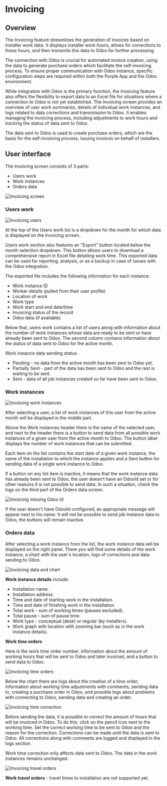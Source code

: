 # Invoicing

## Overview

The Invoicing feature streamlines the generation of invoices based on installer work data. It displays installer work hours, allows for corrections to these hours, and then transmits this data to Odoo for further processing. 
  
The connection with Odoo is crucial for automated invoice creation, using the data to generate purchase orders which facilitate the self-invoicing process.
To ensure proper communication with Odoo instance, specific configuration steps are required within both the Purple App and the Odoo environment. 

While integration with Odoo is the primary function, the Invoicing feature also offers the flexibility to export data to an Excel file for situations where a connection to Odoo is not yet established. The Invoicing screen provides an overview of user work summaries, details of individual work instances, and logs related to data corrections and transmission to Odoo.  It enables managing the invoicing process, including adjustments to work hours and tracking the status of data sent to Odoo. 


The data sent to Odoo is used to create purchase orders, which are the basis for the self-invoicing process, issuing invoices on behalf of installers.

## User interface

The Invoicing screen consists of 3 parts:

- Users work
- Work instances
- Orders data

![Invoicing screen](./img/invoicing2.png)


### Users work

![Invoicing users](./img/invoicing-users_work.png)

At the top of the Users work list is a dropdown for the month for which data is displayed on the Invoicing screen.

Users work section also features an "Export" button located below the month selection dropdown.  This button allows users to download a comprehensive report in Excel file detailing work time. This exported data can be used for reporting, analysis, or as a backup in case of issues with the Odoo integration.

The exported file includes the following information for each instance:

- Work instance ID
- Worker details (pulled from their user profile)
- Location of work
- Work type
- Work start and end date/time
- Invoicing status of the record
- Odoo data (if available)


Below that, users work contains a list of users along with information about the number of work instances whose data are ready to be sent or have already been sent to Odoo. The second column contains information about the status of data sent to Odoo for the active month.

Work instance data sending status:

- Pending - no data from the active month has been sent to Odoo yet.
- Partially Sent - part of the data has been sent to Odoo and the rest is waiting to be sent.
- Sent - data of all job instances created so far have been sent to Odoo.


### Work instances

![Invoicing work instances](./img/invoicing-work-instances.png)

After selecting a user, a list of work instances of this user from the active month will be displayed in the middle part. 

Above the Work instances header there is the name of the selected user, and next to the header there is a button to send data from all possible work instances of a given user from the active month to Odoo. The button label displays the number of work instances that can be submitted.

Each item on the list contains the start date of a given work instance, the name of the installation to which the instance applies and a Sent button for sending data of a single work instance to Odoo.

If a button on any list item is inactive, it means that the work instance data has already been sent to Odoo, the user doesn't have an OdooId set or for other reasons it is not possible to send data. In such a situation, check the logs on the third part of the Orders data screen.

![Invoicing missing Odoo Id](./img/invoicing-missing-id.png)

If the user doesn't have OdooId configured, an appropriate message will appear next to his name. It will not be possible to send job instance data to Odoo, the buttons will remain inactive.

### Orders data

After selecting a work instance from the list, the work instance data will be displayed on the right panel. There you will find some details of the work instance, a chart with the user's location, logs of corrections and data sending to Odoo.

![Invoicing data and chart](./img/invoicing-data-chart.png)

**Work instance details** include:

- Installation name.
- Installation address.
- Time and date of starting work in the installation.
- Time and date of finishing work in the installation.
- Total work - sum of working times (pauses excluded).
- Total pause - sum of pause time.
- Work type - conceptual (desk) or regular (by installers).
- Work graph with location with zooming bar (such as in the work instance details).

**Work time orders**

Here is the work time order number, information about the amount of working hours that will be sent to Odoo and later invoiced, and a button to send data to Odoo.

![Invoicing time orders](./img/invoicing-time-orders.png)

Below the chart there are logs about the creation of a time order, information about working time adjustments with comments, sending data to, creating a purchase order in Odoo, and possible logs about problems with connecting to Odoo, sending data and creating an order.

![Invoicing time correction](./img/invoicing-time-correction.png)

Before sending the data, it is possible to correct the amount of hours that will be invoiced in Odoo. To do this, click on the pencil icon next to the working time. Set the correct working time to be sent to Odoo and the reason for the correction. Corrections can be made until the data is sent to Odoo. All corrections along with comments are logged and displayed in the logs section.

Work time correction only affects data sent to Odoo. The data in the work instances remains unchanged.

![Invoicing travel orders](./img/invoicing-travel-orders.png)

**Work travel orders** - travel times to installation are not supported yet.

